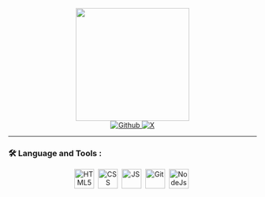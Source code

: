 <div id="header" align="center">
<img src="https://media.giphy.com/media/M9gbBd9nbDrOTu1Mqx/giphy.gif" width="230" />
 <div id="badges">
    <a href="https://github.com/lemodoescoding" target="_blank">
        <img src="https://img.shields.io/badge/Github-1B1B1B?logo=github&logoColor=white&style=for-the-badge" alt="Github">
    </a>
<a href="https://x.com/gglb__" target="_blank">
        <img src="https://img.shields.io/badge/Twitter-blue?logo=x&logoColor=white&style=for-the-badge" alt="X">
    </a>
</div>   
</div>


---

### :hammer_and_wrench: Language and Tools :

<div align="center">
	<img src="https://github.com/onemarc/tech-icons/blob/main/icons/html.svg" alt="HTML5" title="HTML5" width="40" height="40">&nbsp
	<img src="https://github.com/onemarc/tech-icons/blob/main/icons/css.svg" alt="CSS" title="CSS" width="40" height="40">&nbsp
	<img src="https://github.com/onemarc/tech-icons/blob/main/icons/javascript.svg" alt="JS" title="JS" width="40" height="40">&nbsp
	<img src="https://github.com/onemarc/tech-icons/blob/main/icons/git.svg" alt="Git" title="Git" width="40" height="40">&nbsp 
	<img src="https://github.com/onemarc/tech-icons/blob/main/icons/nodejs-dark.svg" alt="NodeJs" title="NodeJS" width="40">&nbsp
</div>
